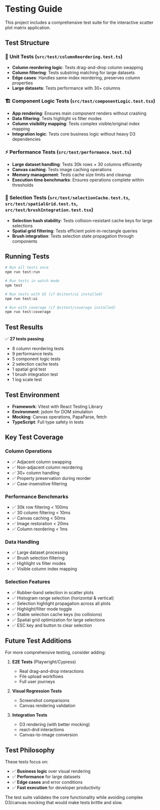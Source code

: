 # Testing Guide

This project includes a comprehensive test suite for the interactive scatter plot matrix application.

## Test Structure

### 🧪 **Unit Tests** (`src/test/columnReordering.test.ts`)
- **Column reordering logic**: Tests drag-and-drop column swapping
- **Column filtering**: Tests substring matching for large datasets
- **Edge cases**: Handles same-index reordering, preserves column properties
- **Large datasets**: Tests performance with 30+ columns

### 🏗️ **Component Logic Tests** (`src/test/componentLogic.test.tsx`)
- **App rendering**: Ensures main component renders without crashing
- **Data filtering**: Tests highlight vs filter modes
- **Column visibility mapping**: Tests complex visible/original index mapping
- **Integration logic**: Tests core business logic without heavy D3 dependencies

### ⚡ **Performance Tests** (`src/test/performance.test.ts`)
- **Large dataset handling**: Tests 30k rows × 30 columns efficiently
- **Canvas caching**: Tests image caching operations
- **Memory management**: Tests cache size limits and cleanup
- **Execution time benchmarks**: Ensures operations complete within thresholds

### 🎯 **Selection Tests** (`src/test/selectionCache.test.ts`, `src/test/spatialGrid.test.ts`, `src/test/brushIntegration.test.tsx`)
- **Selection hash stability**: Tests collision-resistant cache keys for large selections
- **Spatial grid filtering**: Tests efficient point-in-rectangle queries
- **Brush integration**: Tests selection state propagation through components

## Running Tests

```bash
# Run all tests once
npm run test:run

# Run tests in watch mode
npm test

# Run tests with UI (if @vitest/ui installed)
npm run test:ui

# Run with coverage (if @vitest/coverage installed)
npm run test:coverage
```

## Test Results

✅ **27 tests passing**
- 8 column reordering tests
- 9 performance tests
- 5 component logic tests
- 2 selection cache tests
- 1 spatial grid test
- 1 brush integration test
- 1 log scale test

## Test Environment

- **Framework**: Vitest with React Testing Library
- **Environment**: jsdom for DOM simulation
- **Mocking**: Canvas operations, PapaParse, fetch
- **TypeScript**: Full type safety in tests

## Key Test Coverage

### Column Operations
- ✅ Adjacent column swapping
- ✅ Non-adjacent column reordering
- ✅ 30+ column handling
- ✅ Property preservation during reorder
- ✅ Case-insensitive filtering

### Performance Benchmarks
- ✅ 30k row filtering < 100ms
- ✅ 30 column filtering < 10ms
- ✅ Canvas caching < 50ms
- ✅ Image restoration < 20ms
- ✅ Column reordering < 1ms

### Data Handling
- ✅ Large dataset processing
- ✅ Brush selection filtering
- ✅ Highlight vs filter modes
- ✅ Visible column index mapping

### Selection Features
- ✅ Rubber-band selection in scatter plots
- ✅ Histogram range selection (horizontal & vertical)
- ✅ Selection highlight propagation across all plots
- ✅ Highlight/filter mode toggle
- ✅ Stable selection cache keys (no collisions)
- ✅ Spatial grid optimization for large selections
- ✅ ESC key and button to clear selection

## Future Test Additions

For more comprehensive testing, consider adding:

1. **E2E Tests** (Playwright/Cypress)
   - Real drag-and-drop interactions
   - File upload workflows
   - Full user journeys

2. **Visual Regression Tests**
   - Screenshot comparisons
   - Canvas rendering validation

3. **Integration Tests**
   - D3 rendering (with better mocking)
   - react-dnd interactions
   - Canvas-to-image conversion

## Test Philosophy

These tests focus on:
- ✅ **Business logic** over visual rendering
- ✅ **Performance** for large datasets
- ✅ **Edge cases** and error conditions
- ✅ **Fast execution** for developer productivity

The test suite validates the core functionality while avoiding complex D3/canvas mocking that would make tests brittle and slow.